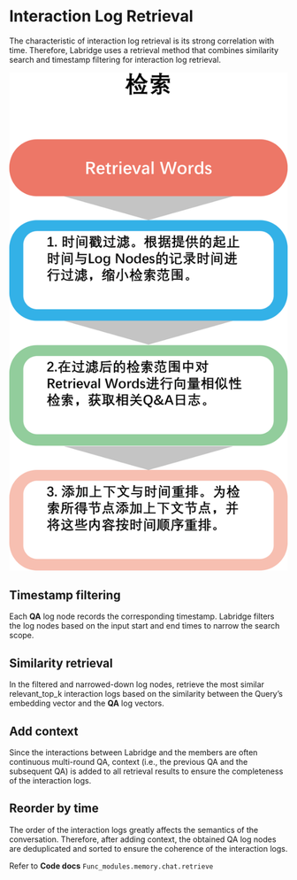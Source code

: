 # Interaction Log Retrieval

The characteristic of interaction log retrieval is its strong correlation with time. 
Therefore, Labridge uses a retrieval method that combines similarity search and timestamp filtering for interaction log retrieval.

![Interaction Log Retrieval](./images/chatlog_retrieve.png)

## Timestamp filtering
Each **QA** log node records the corresponding timestamp. 
Labridge filters the log nodes based on the input start and end times to narrow the search scope.

## Similarity retrieval
In the filtered and narrowed-down log nodes, retrieve the most similar relevant_top_k interaction logs 
based on the similarity between the Query’s embedding vector and the **QA** log vectors.

## Add context
Since the interactions between Labridge and the members are often continuous multi-round QA, 
context (i.e., the previous QA and the subsequent QA) is added to all retrieval results to 
ensure the completeness of the interaction logs.

## Reorder by time
The order of the interaction logs greatly affects the semantics of the conversation. 
Therefore, after adding context, the obtained QA log nodes are deduplicated and sorted to ensure the coherence of the interaction logs.

Refer to **Code docs** `Func_modules.memory.chat.retrieve`